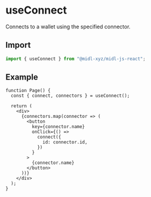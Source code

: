 # useConnect

Connects to a wallet using the specified connector.

## Import

```ts
import { useConnect } from "@midl-xyz/midl-js-react";
```

## Example

```tsx
function Page() {
  const { connect, connectors } = useConnect();

  return (
    <div>
      {connectors.map(connector => (
        <button
          key={connector.name}
          onClick={() =>
            connect({
              id: connector.id,
            })
          }
        >
          {connector.name}
        </button>
      ))}
    </div>
  );
}
```
